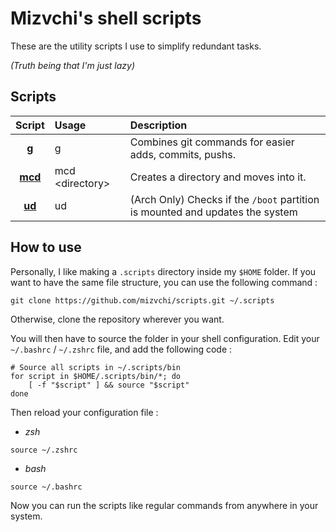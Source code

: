 # Mizvchi's shell scripts

These are the utility scripts I use to simplify redundant tasks.

_(Truth being that I'm just lazy)_

## Scripts

| Script				| Usage					| Description																	|
|:---------------------:|:----------------------|:------------------------------------------------------------------------------|
| [__g__](bin/g)		| g						| Combines git commands for easier adds, commits, pushs.						|
| [__mcd__](bin/mcd)	| mcd \<directory\>		| Creates a directory and moves into it.										|
| [__ud__](bin/ud)		| ud					| (Arch Only) Checks if the `/boot` partition is mounted and updates the system	|

## How to use

Personally, I like making a `.scripts` directory inside my `$HOME` folder.
If you want to have the same file structure, you can use the following command :
```
git clone https://github.com/mizvchi/scripts.git ~/.scripts
```

Otherwise, clone the repository wherever you want.

You will then have to source the folder in your shell configuration.
Edit your `~/.bashrc` / `~/.zshrc` file, and add the following code :
```
# Source all scripts in ~/.scripts/bin
for script in $HOME/.scripts/bin/*; do
    [ -f "$script" ] && source "$script"
done
```

Then reload your configuration file :

* _zsh_
```
source ~/.zshrc
```

* _bash_
```
source ~/.bashrc
```

Now you can run the scripts like regular commands from anywhere in your system.
